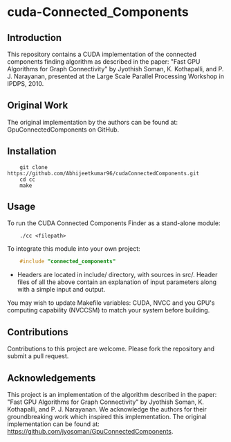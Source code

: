 # cuda-Connected_Components

## Introduction
This repository contains a CUDA implementation of the connected components finding algorithm as described in the paper: "Fast GPU Algorithms for Graph Connectivity" by Jyothish Soman, K. Kothapalli, and P. J. Narayanan, presented at the Large Scale Parallel Processing Workshop in IPDPS, 2010.

## Original Work
The original implementation by the authors can be found at: GpuConnectedComponents on GitHub.

## Installation
```shell
    git clone https://github.com/Abhijeetkumar96/cudaConnectedComponents.git
    cd cc
    make
```

## Usage
To run the CUDA Connected Components Finder as a stand-alone module:
```shell
    ./cc <filepath>
```
To integrate this module into your own project:
```cpp
    #include "connected_components"
```
- Headers are located in include/ directory, with sources in src/.
Header files of all the above contain an explanation of input parameters along with a simple input and output.

You may wish to update Makefile variables: CUDA, NVCC and you GPU's computing capability (NVCCSM) to match your system before building.

## Contributions
Contributions to this project are welcome. Please fork the repository and submit a pull request.

## Acknowledgements
This project is an implementation of the algorithm described in the paper: "Fast GPU Algorithms for Graph Connectivity" by Jyothish Soman, K. Kothapalli, and P. J. Narayanan. We acknowledge the authors for their groundbreaking work which inspired this implementation. The original implementation can be found at: https://github.com/jyosoman/GpuConnectedComponents. 
